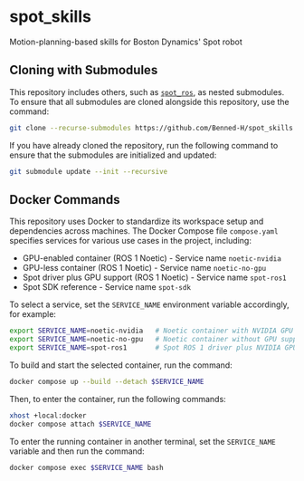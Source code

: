 # spot_skills

Motion-planning-based skills for Boston Dynamics' Spot robot

## Cloning with Submodules

This repository includes others, such as [`spot_ros`](https://github.com/heuristicus/spot_ros), as nested submodules. To ensure that all submodules are cloned alongside this repository, use the command:

```bash
git clone --recurse-submodules https://github.com/Benned-H/spot_skills.git
```

If you have already cloned the repository, run the following command to ensure that the submodules are initialized and updated:

```bash
git submodule update --init --recursive
```

## Docker Commands

This repository uses Docker to standardize its workspace setup and dependencies across machines. The Docker Compose file `compose.yaml` specifies services for various use cases in the project, including:

- GPU-enabled container (ROS 1 Noetic) - Service name `noetic-nvidia`
- GPU-less container (ROS 1 Noetic) - Service name `noetic-no-gpu`
- Spot driver plus GPU support (ROS 1 Noetic) - Service name `spot-ros1`
- Spot SDK reference - Service name `spot-sdk`

To select a service, set the `SERVICE_NAME` environment variable accordingly, for example:

```bash
export SERVICE_NAME=noetic-nvidia   # Noetic container with NVIDIA GPU support
export SERVICE_NAME=noetic-no-gpu   # Noetic container without GPU support
export SERVICE_NAME=spot-ros1       # Spot ROS 1 driver plus NVIDIA GPU support
```

To build and start the selected container, run the command:

```bash
docker compose up --build --detach $SERVICE_NAME
```

Then, to enter the container, run the following commands:

```bash
xhost +local:docker
docker compose attach $SERVICE_NAME
```

To enter the running container in another terminal, set the `SERVICE_NAME` variable and then run the command:

```bash
docker compose exec $SERVICE_NAME bash
```
